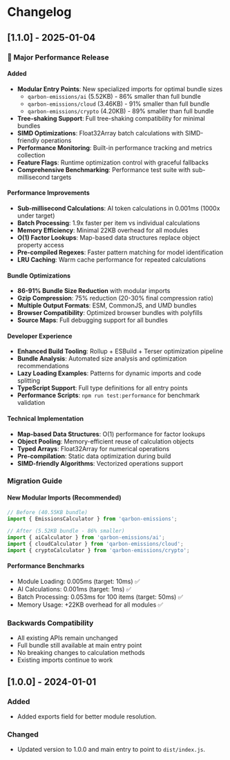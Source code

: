 # Changelog

## [1.1.0] - 2025-01-04

### 🚀 Major Performance Release

#### Added

- **Modular Entry Points**: New specialized imports for optimal bundle sizes
  - `qarbon-emissions/ai` (5.52KB) - 86% smaller than full bundle
  - `qarbon-emissions/cloud` (3.46KB) - 91% smaller than full bundle
  - `qarbon-emissions/crypto` (4.20KB) - 89% smaller than full bundle
- **Tree-shaking Support**: Full tree-shaking compatibility for minimal bundles
- **SIMD Optimizations**: Float32Array batch calculations with SIMD-friendly operations
- **Performance Monitoring**: Built-in performance tracking and metrics collection
- **Feature Flags**: Runtime optimization control with graceful fallbacks
- **Comprehensive Benchmarking**: Performance test suite with sub-millisecond targets

#### Performance Improvements

- **Sub-millisecond Calculations**: AI token calculations in 0.001ms (1000x under target)
- **Batch Processing**: 1.9x faster per item vs individual calculations
- **Memory Efficiency**: Minimal 22KB overhead for all modules
- **O(1) Factor Lookups**: Map-based data structures replace object property access
- **Pre-compiled Regexes**: Faster pattern matching for model identification
- **LRU Caching**: Warm cache performance for repeated calculations

#### Bundle Optimizations

- **86-91% Bundle Size Reduction** with modular imports
- **Gzip Compression**: 75% reduction (20-30% final compression ratio)
- **Multiple Output Formats**: ESM, CommonJS, and UMD bundles
- **Browser Compatibility**: Optimized browser bundles with polyfills
- **Source Maps**: Full debugging support for all bundles

#### Developer Experience

- **Enhanced Build Tooling**: Rollup + ESBuild + Terser optimization pipeline
- **Bundle Analysis**: Automated size analysis and optimization recommendations
- **Lazy Loading Examples**: Patterns for dynamic imports and code splitting
- **TypeScript Support**: Full type definitions for all entry points
- **Performance Scripts**: `npm run test:performance` for benchmark validation

#### Technical Implementation

- **Map-based Data Structures**: O(1) performance for factor lookups
- **Object Pooling**: Memory-efficient reuse of calculation objects
- **Typed Arrays**: Float32Array for numerical operations
- **Pre-compilation**: Static data optimization during build
- **SIMD-friendly Algorithms**: Vectorized operations support

### Migration Guide

#### New Modular Imports (Recommended)

```typescript
// Before (40.55KB bundle)
import { EmissionsCalculator } from 'qarbon-emissions';

// After (5.52KB bundle - 86% smaller)
import { aiCalculator } from 'qarbon-emissions/ai';
import { cloudCalculator } from 'qarbon-emissions/cloud';
import { cryptoCalculator } from 'qarbon-emissions/crypto';
```

#### Performance Benchmarks

- Module Loading: 0.005ms (target: 10ms) ✅
- AI Calculations: 0.001ms (target: 1ms) ✅
- Batch Processing: 0.053ms for 100 items (target: 50ms) ✅
- Memory Usage: +22KB overhead for all modules ✅

### Backwards Compatibility

- All existing APIs remain unchanged
- Full bundle still available at main entry point
- No breaking changes to calculation methods
- Existing imports continue to work

## [1.0.0] - 2024-01-01

### Added

- Added exports field for better module resolution.

### Changed

- Updated version to 1.0.0 and main entry to point to `dist/index.js`.
